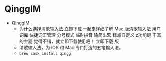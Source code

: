 # QinggIM
- [QinggIM](https://qingg.im/mac/)
  -  为什么选择清歌输入法 立即下载 一起来详细了解 Mac 版清歌输入法 用户词库 快捷词汇管理 分号模式 临时拼音 输简出繁 标点自定义 z功能键 丰富的主题 觉得不错，就立即下载使用吧！ 立即下载  版
  - 清歌输入法，为 iOS 和 Mac 专门打造的五笔输入法。
  - `brew cask install qingg`
